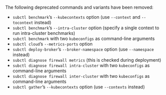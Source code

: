 <!-- markdownlint-disable MD041 -->
The following deprecated commands and variants have been removed:

* `subctl benchmark`’s `--kubecontexts` option (use `--context` and
  `--tocontext` instead)
* `subctl benchmark`’s `--intra-cluster` option (specify a single
  context to run intra-cluster benchmarks)
* `subctl benchmark` with two `kubeconfigs` as command-line arguments
* `subctl cloud`’s `--metrics-ports` option
* `subctl deploy-broker`’s `--broker-namespace` option (use
  `--namespace` instead)
* `subctl diagnose firewall metrics` (this is checked during
  deployment)
* `subctl diagnose firewall intra-cluster` with two `kubeconfigs` as
  command-line arguments
* `subctl diagnose firewall inter-cluster` with two `kubeconfigs` as
  command-line arguments
* `subctl gather`’s `--kubecontexts` option (use `--contexts` instead)
